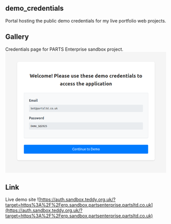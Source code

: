 ## demo_credentials
Portal hosting the public demo credentials for my live portfolio web projects.  


## Gallery
Credentials page for PARTS Enterprise sandbox project.
![Credentials page for PARTS Enterprise sandbox project.](demo-sandbox_partsenterprise_erp.png)


## Link
Live demo site
![https://auth.sandbox.teddy.org.uk/?target=https%3A%2F%2Ferp.sandbox.partsenterprise.partsltd.co.uk](https://auth.sandbox.teddy.org.uk/?target=https%3A%2F%2Ferp.sandbox.partsenterprise.partsltd.co.uk)